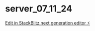 # server_07_11_24

[Edit in StackBlitz next generation editor ⚡️](https://stackblitz.com/~/github.com/AgilIt/server_07_11_24)